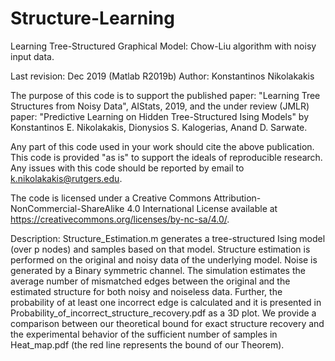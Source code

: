 # Structure-Learning
Learning Tree-Structured Graphical Model: Chow-Liu algorithm with noisy input data.

Last revision: Dec 2019 (Matlab R2019b) Author: Konstantinos Nikolakakis

The purpose of this code is to support the published paper: "Learning Tree Structures from Noisy Data", AIStats, 2019,
and the under review (JMLR) paper: "Predictive Learning on Hidden Tree-Structured Ising Models" by Konstantinos E. Nikolakakis, Dionysios S. Kalogerias, Anand D. Sarwate.

Any part of this code used in your work should cite the above publication.
This code is provided "as is" to support the ideals of reproducible research. Any issues with this code should be reported by email to k.nikolakakis@rutgers.edu. 

The code is licensed under a Creative Commons Attribution-NonCommercial-ShareAlike 4.0 International License available at https://creativecommons.org/licenses/by-nc-sa/4.0/.

Description: Structure_Estimation.m generates a tree-structured Ising model (over p nodes) and samples based on that model. Structure estimation is performed on the original and noisy data of the underlying model. Noise is generated by a Binary symmetric channel. The simulation estimates the average number of mismatched edges between the original and the estimated structure for both noisy and noiseless data. Further, the probability of at least one incorrect edge is calculated and it is presented in Probability_of_incorrect_structure_recovery.pdf as a 3D plot. We provide a comparison between our theoretical bound for exact structure recovery and the experimental behavior of the sufficient number of samples in Heat_map.pdf (the red line represents the bound of our Theorem).
